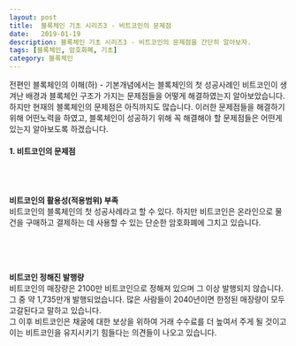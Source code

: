 ```yaml
---
layout: post
title:  블록체인 기초 시리즈3 - 비트코인의 문제점
date:   2019-01-19
description: 블록체인 기초 시리즈3 - 비트코인의 문제점을 간단히 알아보자.
tags: [블록체인, 암호화폐, 기초]
category: 블록체인
---
```



전편인 블록체인의 이해(하) - 기본개념에서는 블록체인의 첫 성공사례인 비트코인이 생겨난 배경과 블록체인 구조가 가지는 문제점들을 어떻게 해결하였는지 알아보았습니다. 하지만 현재의 블록체인의 문제점은 아직까지도 많습니다. 이러한 문제점들을 해결하기위해 어떤노력을 하였고, 블록체인이 성공하기 위해 꼭 해결해야 할 문제점들은 어떤게 있는지 알아보도록 하겠습니다. 
<br/>


#### 1. 비트코인의 문제점 
<br/><br/><br/>
**비트코인의 활용성(적용범위) 부족**
<br/>
비트코인의 블록체인의 첫 성공사례라고 할 수 있다. 하지만 비트코인은 온라인으로 물건을 구매하고 결제하는 데 사용할 수 있는 단순한 암호화폐에 그치고 있습니다.

<br/><br/><br/>

**비트코인 정해진 발행량**
<br/>
비트코인의 매장량은 2100만 비트코인으로 정해져 있으며 그 이상 발행되지 않습니다. 그 중  약 1,735만개 발행되었습니다. 많은 사람들이 2040년이면 한정된 매장량이 모두 고갈된다고 말하고 있습니다. 
<br/>
그 이후 비트코인은 채굴에 대한 보상을 위하여 거래 수수료를 더 높여서 주게 될 것이고 이는 비트코인을 유지시키기 힘들다는 의견들이 나오고 있습니다.